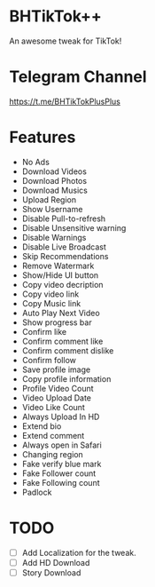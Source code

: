 # BHTikTok++
An awesome tweak for TikTok!

# Telegram Channel 
https://t.me/BHTikTokPlusPlus

# Features
- No Ads
- Download Videos
- Download Photos
- Download Musics
- Upload Region
- Show Username
- Disable Pull-to-refresh
- Disable Unsensitive warning
- Disable Warnings
- Disable Live Broadcast
- Skip Recommendations 
- Remove Watermark
- Show/Hide UI button
- Copy video decription
- Copy video link
- Copy Music link
- Auto Play Next Video
- Show progress bar
- Confirm like
- Confirm comment like
- Confirm comment dislike
- Confirm follow
- Save profile image
- Copy profile information
- Profile Video Count
- Video Upload Date
- Video Like Count
- Always Upload In HD
- Extend bio
- Extend comment
- Always open in Safari
- Changing region
- Fake verify blue mark
- Fake Follower count
- Fake Following count
- Padlock

# TODO
-  [ ] Add Localization for the tweak.
-  [ ] Add HD Download
-  [ ] Story Download